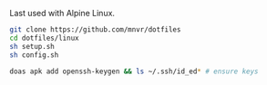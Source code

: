Last used with Alpine Linux.

```sh
git clone https://github.com/mnvr/dotfiles
cd dotfiles/linux
sh setup.sh
sh config.sh
```

```sh
doas apk add openssh-keygen && ls ~/.ssh/id_ed* # ensure keys
```
